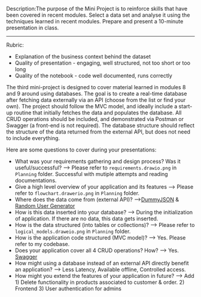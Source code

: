 Description:The purpose of the Mini Project is to reinforce skills that have been covered in recent modules.
Select a data set and analyse it using the techniques learned in recent modules. Prepare and present a 10-minute presentation in class.

-----------
Rubric:
- Explanation of the business context behind the dataset
- Quality of presentation - engaging, well structured, not too short or too long
- Quality of the notebook - code well documented, runs correctly


The third mini-project is designed to cover material learned in modules 8 and 9 around using databases. The goal is to create a real-time database after fetching data externally via an API (choose from the list or find your own). The project should follow the MVC model, and ideally include a start-up routine that initially fetches the data and populates the database. All CRUD operations should be included, and demonstrated via Postman or Swagger (a front-end is not required). The database structure should reflect the structure of the data returned from the external API, but does not need to include everything.

Here are some questions to cover during your presentations:
- What was your requirements gathering and design process? Was it useful/successful? --> Please refer to `requirements.drawio.png` in `Planning` folder. Successful with mutiple attempts and reading documentations.
- Give a high level overview of your application and its features --> Please refer to `flowchart.drawerio.png` in `Planning` folder.
- Where does the data come from (external API)? -->[DummyJSON](https://dummyjson.com/) & [Random User Generator](https://randomuser.me/)
- How is this data inserted into your database? --> During the initialization of application. If there are no data, this data gets inserted.
- How is the data structured (into tables or collections)? --> Please refer to `logical_models.draweio.png` in `Planning` folder.
- How is the application code structured (MVC model)? --> Yes. Please refer to my codebase.
- Does your application cover all 4 CRUD operations? How? --> Yes. [Swagger](http://127.0.0.1:8082/api-docs/)
- How might using a database instead of an external API directly benefit an application? --> Less Latency, Available offline, Controlled access.
- How might you extend the features of your application in future? --> Add 1) Delete functionality in products associated to customer & order. 2) Frontend 3) User authentication for admins
